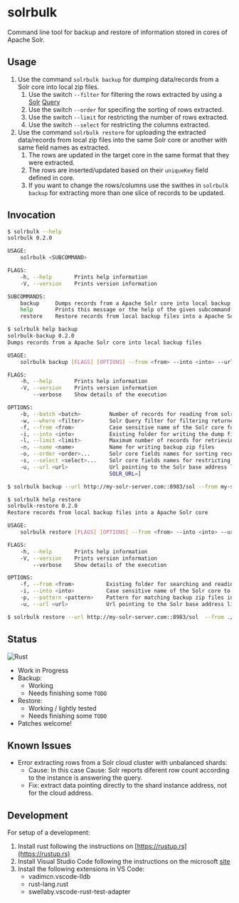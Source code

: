 # solrbulk

Command line tool for backup and restore of information stored in cores of Apache Solr.

## Usage

1. Use the command `solrbulk backup` for dumping data/records from a Solr core into local zip files.
   1. Use the switch `--filter` for filtering the rows extracted by using a [Solr](https://lucene.apache.org/solr/guide/8_4/the-standard-query-parser.html) [Query](https://lucene.apache.org/solr/guide/8_4/the-standard-query-parser.html)
   2. Use the switch `--order` for specifing the sorting of rows extracted.
   3. Use the switch `--limit` for restricting the number of rows extracted.
   4. Use the switch `--select` for restricting the columns extracted.
2. Use the command `solrbulk restore` for uploading the extracted data/records from local zip files into the same Solr core or another with same field names as extracted.
   1. The rows are updated in the target core in the same format that they were extracted.
   2. The rows are inserted/updated based on their `uniqueKey` field defined in core.
   3. If you want to change the rows/columns use the swithes in `solrbulk backup` for extracting more than one slice of records to be updated.

## Invocation

``` bash
$ solrbulk --help
solrbulk 0.2.0

USAGE:
    solrbulk <SUBCOMMAND>

FLAGS:
    -h, --help       Prints help information
    -V, --version    Prints version information

SUBCOMMANDS:
    backup     Dumps records from a Apache Solr core into local backup files
    help       Prints this message or the help of the given subcommand(s)
    restore    Restore records from local backup files into a Apache Solr core
```

``` bash
$ solrbulk help backup
solrbulk-backup 0.2.0
Dumps records from a Apache Solr core into local backup files

USAGE:
    solrbulk backup [FLAGS] [OPTIONS] --from <from> --into <into> --url <url>

FLAGS:
    -h, --help       Prints help information
    -V, --version    Prints version information
        --verbose    Show details of the execution

OPTIONS:
    -b, --batch <batch>         Number of records for reading from solr in each step [default: 4096]
    -w, --where <filter>        Solr Query filter for filtering returned records
    -f, --from <from>           Case sensitive name of the Solr core for extracting records
    -i, --into <into>           Existing folder for writing the dump files [env: SOLRDUMP_DIR=]
    -l, --limit <limit>         Maximum number of records for retrieving from the core
    -n, --name <name>           Name for writing backup zip files
    -o, --order <order>...      Solr core fields names for sorting records for retrieval (like: field1:desc)
    -s, --select <select>...    Solr core fields names for restricting columns for retrieval
    -u, --url <url>             Url pointing to the Solr base address like: http://solr-server:8983/solr [env:
                                SOLR_URL=]

$ solrbulk backup --url http://my-solr-server.com::8983/sol --from my-solr-core --where 'field1:123 AND field2:456' --order id:asc date:asc --limit 10000 --select id date name price otherfield --into ./my-core-folder
```

``` bash
$ solrbulk help restore
solrbulk-restore 0.2.0
Restore records from local backup files into a Apache Solr core

USAGE:
    solrbulk restore [FLAGS] [OPTIONS] --from <from> --into <into> --url <url>

FLAGS:
    -h, --help       Prints help information
    -V, --version    Prints version information
        --verbose    Show details of the execution

OPTIONS:
    -f, --from <from>          Existing folder for searching and reading the zip backup files [env: SOLRDUMP_DIR=]
    -i, --into <into>          Case sensitive name of the Solr core to upload records/data
    -p, --pattern <pattern>    Pattern for matching backup zip files in `from` folder for restoring
    -u, --url <url>            Url pointing to the Solr base address like: http://solr-server:8983/solr [env: SOLR_URL=]

$ solrbulk restore --url http://my-solr-server.com::8983/sol  --from ./my-core-folder --into my-solr-core
```

## Status

![Rust](https://github.com/juarezr/solrbulk/workflows/Rust/badge.svg)

- Work in Progress
- Backup:
  - Working
  - Needs finishing some `TODO`
- Restore:
  - Working / lightly tested
  - Needs finishing some `TODO`
- Patches welcome!

## Known Issues

- Error extracting rows from a Solr cloud cluster with unbalanced shards:
  - Cause: In this case Cause: Solr reports diferent row count according to the instance is answering the query.
  - Fix: extract data pointing directly to the shard instance address, not for the cloud address.

## Development

For setup of a development:

1. Install rust following the instructions on [https://rustup.rs](https://rustup.rs)
2. Install Visual Studio Code following the instructions on the microsoft [site](https://code.visualstudio.com/download)
3. Install the following extensions in VS Code:
   - vadimcn.vscode-lldb
   - rust-lang.rust
   - swellaby.vscode-rust-test-adapter
